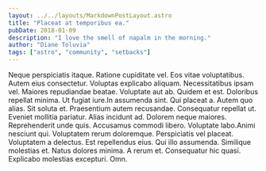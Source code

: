 ```yaml
---
layout: ../../layouts/MarkdownPostLayout.astro
title: "Placeat at temporibus ea."
pubDate: 2018-01-09
description: "I love the smell of napalm in the morning."
author: "Diane Toluvia"
tags: ["astro", "community", "setbacks"]
---
```


Neque perspiciatis itaque. Ratione cupiditate vel. Eos vitae voluptatibus. Autem eius consectetur. Voluptas explicabo aliquam. Necessitatibus ipsam vel. Maiores repudiandae beatae. Voluptate aut ab. Quidem et est. Doloribus repellat minima. Ut fugiat iure.In assumenda sint. Qui placeat a. Autem quo alias. Sit soluta et. Praesentium autem recusandae. Consequatur repellat ut. Eveniet mollitia pariatur. Alias incidunt ad. Dolorem neque maiores. Reprehenderit unde quis. Accusamus commodi libero. Voluptate labo.Animi nesciunt qui. Voluptatem rerum doloremque. Perspiciatis vel placeat. Voluptatem a delectus. Est repellendus eius. Qui illo assumenda. Similique molestias et. Natus dolores minima. A rerum et. Consequatur hic quasi. Explicabo molestias excepturi. Omn.

